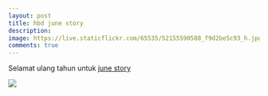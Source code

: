 ```yaml
---
layout: post
title: hbd june story
description: 
image: https://live.staticflickr.com/65535/52155590588_f9d2be5c93_h.jpg
comments: true
---
```


Selamat ulang tahun untuk [june story](/players/june.story)

<img src="https://live.staticflickr.com/65535/52155590588_f9d2be5c93_h.jpg" class="img-fluid">
